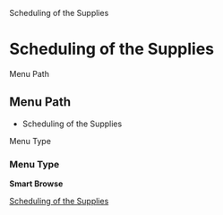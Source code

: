 
Scheduling of the Supplies
# Scheduling of the Supplies



Menu Path
## Menu Path



- Scheduling of the Supplies

Menu Type
### Menu Type

**Smart Browse**


[Scheduling of the Supplies](../../functional-guide/smart-browse/smart-browse-scheduling-of-the-supplies.md)